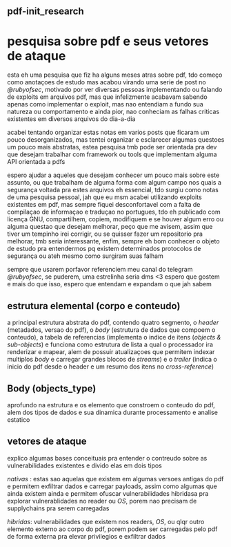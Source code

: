 ## pdf-init_research
# pesquisa sobre pdf e seus vetores de ataque 
esta eh uma pesquisa que fiz ha alguns meses atras sobre pdf, tdo começo como anotaçoes de estudo mas acabou virando uma serie de post no *@rubyofsec*, motivado por ver diversas pessoas implementando ou falando de exploits em arquivos pdf,
mas que infelizmente acabavam sabendo apenas como implementar o exploit, mas nao entendiam a fundo sua natureza ou comportamento e ainda pior, nao conheciam as falhas criticas existentes em diversos arquivos do dia-a-dia

acabei tentando organizar estas notas em varios posts que ficaram um pouco desorganizados, mas tentei organizar e esclarecer algumas questoes um pouco mais abstratas, estea pesquisa tmb pode ser orientada pra dev que desejam trabalhar com 
framework ou tools que implementam alguma API orientada a pdfs

espero ajudar a aqueles que desejam conhecer um pouco mais sobre este assunto, ou que trabalham de alguma forma com algum campo nos quais a segurança voltada pra estes arquivos eh essencial, tdo surgiu como notas de uma pesquisa pessoal, jah que eu msm acabei utilizando exploits existentes 
em pdf, mas sempre fiquei desconfortavel com a falta de compilaçao de informaçao e traduçao no portugues, tdo eh publicado com licença GNU, compartilhem, copiem, modifiquem e se houver algum erro ou alguma questao que desejam melhorar, peço que
me avisem, assim que tiver um tempinho irei corrigir, ou se quisser fazer um repositorio pra melhorar, tmb seria interessante, enfim, sempre eh bom conhecer o objeto de estudo pra entendermos pq existem determinados protocolos de segurança
ou ateh mesmo como surgiram suas falham 

sempre que usarem porfavor referenciem meu canal do telegram *@rubyofsec*, se puderem, uma estrelinha seria dms <3
espero que gostem e mais do que isso, espero que entendam e expandam o que jah sabem

## estrutura elemental (corpo e conteudo)

a principal estrutura abstrata do pdf, contendo quatro segmento, o _header_ (metadados, versao do pdf), o _body_ (estrutura de dados que compoem o conteudo), a tabela de referencias (implementa o indice de itens (_objects & sub-objects_) e funciona como estrutura de lista a qual o processador ira renderizar e mapear, alem de possuir atualizaçoes que permitem indexar multiplos _body_ e carregar grandes blocos de *_streams_*) e o _trailer_ (indica o inicio do pdf desde o header e um resumo dos itens no _cross-reference_) 

## Body (objects_type)
aprofundo na estrutura e os elemento que constroem o conteudo do pdf, alem dos tipos de dados e sua dinamica durante processamento e analise estatico

## vetores de ataque
explico algumas bases conceituais pra entender o contreudo sobre as vulnerabilidades existentes e divido elas em dois tipos

*nativas* : estas sao aquelas que existem em algumas versoes antigas do pdf e permitem exfiltrar dados e carregar payloads, assim como algumas que ainda existem ainda e permitem ofuscar vulnerabilidades hibridasa pra explorar vulnerablidades no reader ou *OS*, porem nao precisam de supplychains pra serem carregadas

*hibridas*: vulnerabilidades que existem nos readers, *OS*, ou qlqr outro elemento externo ao corpo do pdf, porem podem ser carregadas pelo pdf de forma externa pra elevar privilegios e exfiltrar dados
